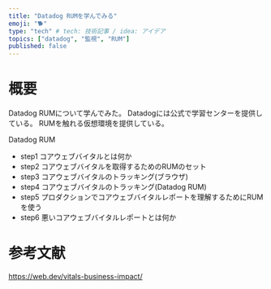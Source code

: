 ```yaml
---
title: "Datadog RUMを学んでみる"
emoji: "🐕"
type: "tech" # tech: 技術記事 / idea: アイデア
topics: ["datadog", "監視", "RUM"]
published: false
---
```


# 概要
Datadog RUMについて学んでみた。
Datadogには公式で学習センターを提供している。
RUMを触れる仮想環境を提供している。

Datadog RUM

- step1 コアウェブバイタルとは何か
- step2 コアウェブバイタルを取得するためのRUMのセット
- step3 コアウェブバイタルのトラッキング(ブラウザ)
- step4 コアウェブバイタルのトラッキング(Datadog RUM)
- step5 プロダクションでコアウェブバイタルレポートを理解するためにRUMを使う
- step6 悪いコアウェブバイタルレポートとは何か





# 参考文献
https://web.dev/vitals-business-impact/
